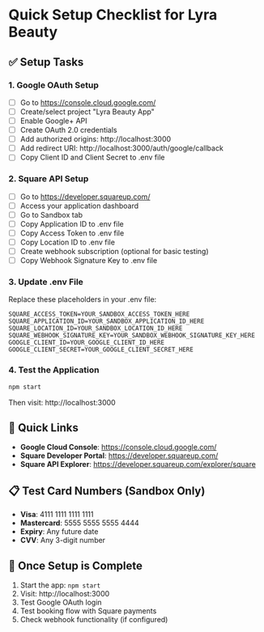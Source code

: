 # Quick Setup Checklist for Lyra Beauty

## ✅ Setup Tasks

### 1. Google OAuth Setup
- [ ] Go to https://console.cloud.google.com/
- [ ] Create/select project "Lyra Beauty App"
- [ ] Enable Google+ API
- [ ] Create OAuth 2.0 credentials
- [ ] Add authorized origins: http://localhost:3000
- [ ] Add redirect URI: http://localhost:3000/auth/google/callback
- [ ] Copy Client ID and Client Secret to .env file

### 2. Square API Setup  
- [ ] Go to https://developer.squareup.com/
- [ ] Access your application dashboard
- [ ] Go to Sandbox tab
- [ ] Copy Application ID to .env file
- [ ] Copy Access Token to .env file
- [ ] Copy Location ID to .env file
- [ ] Create webhook subscription (optional for basic testing)
- [ ] Copy Webhook Signature Key to .env file

### 3. Update .env File
Replace these placeholders in your .env file:
```
SQUARE_ACCESS_TOKEN=YOUR_SANDBOX_ACCESS_TOKEN_HERE
SQUARE_APPLICATION_ID=YOUR_SANDBOX_APPLICATION_ID_HERE  
SQUARE_LOCATION_ID=YOUR_SANDBOX_LOCATION_ID_HERE
SQUARE_WEBHOOK_SIGNATURE_KEY=YOUR_SANDBOX_WEBHOOK_SIGNATURE_KEY_HERE
GOOGLE_CLIENT_ID=YOUR_GOOGLE_CLIENT_ID_HERE
GOOGLE_CLIENT_SECRET=YOUR_GOOGLE_CLIENT_SECRET_HERE
```

### 4. Test the Application
```bash
npm start
```
Then visit: http://localhost:3000

## 🔗 Quick Links
- **Google Cloud Console**: https://console.cloud.google.com/
- **Square Developer Portal**: https://developer.squareup.com/
- **Square API Explorer**: https://developer.squareup.com/explorer/square

## 📋 Test Card Numbers (Sandbox Only)
- **Visa**: 4111 1111 1111 1111
- **Mastercard**: 5555 5555 5555 4444  
- **Expiry**: Any future date
- **CVV**: Any 3-digit number

## 🚀 Once Setup is Complete
1. Start the app: `npm start`
2. Visit: http://localhost:3000
3. Test Google OAuth login
4. Test booking flow with Square payments
5. Check webhook functionality (if configured)